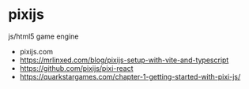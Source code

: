 # pixijs

js/html5 game engine

* pixijs.com
* https://mrlinxed.com/blog/pixijs-setup-with-vite-and-typescript
* https://github.com/pixijs/pixi-react
* https://quarkstargames.com/chapter-1-getting-started-with-pixi-js/
